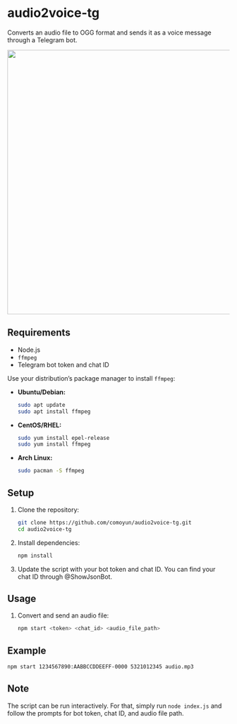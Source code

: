 # audio2voice-tg

Converts an audio file to OGG format and sends it as a voice message through a Telegram bot.

<img src="https://github.com/user-attachments/assets/1c1eac35-0040-4ce0-8545-fb881b209d89" width="600">

## Requirements

- Node.js
- `ffmpeg`
- Telegram bot token and chat ID

Use your distribution’s package manager to install `ffmpeg`:

- **Ubuntu/Debian:**

  ```bash
  sudo apt update
  sudo apt install ffmpeg
  ```

- **CentOS/RHEL:**

  ```bash
  sudo yum install epel-release
  sudo yum install ffmpeg
  ```

- **Arch Linux:**

  ```bash
  sudo pacman -S ffmpeg
  ```

## Setup

1. Clone the repository:
   ```bash
   git clone https://github.com/comoyun/audio2voice-tg.git
   cd audio2voice-tg
   ```

2. Install dependencies:
   ```bash
   npm install
   ```

3. Update the script with your bot token and chat ID. You can find your chat ID through @ShowJsonBot. 
   
## Usage

1. Convert and send an audio file:
   ```bash
   npm start <token> <chat_id> <audio_file_path>
   ```

## Example

```bash
npm start 1234567890:AABBCCDDEEFF-0000 5321012345 audio.mp3 
```

## Note

The script can be run interactively. For that, simply run `node index.js` and follow the prompts for bot token, chat ID, and audio file path.
